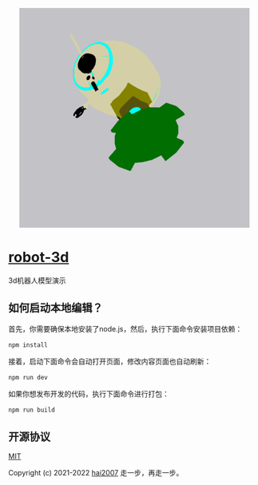 <p align='center'>
    <a href='https://clunch-contrib.github.io/robot-3d/' target='_blank'>
        <img src='./view.png' />
    </a>
</p>

# [robot-3d](https://clunch-contrib.github.io/robot-3d/)
3d机器人模型演示

## 如何启动本地编辑？

首先，你需要确保本地安装了node.js，然后，执行下面命令安装项目依赖：

```bash
npm install
```

接着，启动下面命令会自动打开页面，修改内容页面也自动刷新：

```bash
npm run dev
```

如果你想发布开发的代码，执行下面命令进行打包：

```bash
npm run build
```

开源协议
---------------------------------------
[MIT](https://github.com/clunch-contrib/robot-3d/blob/master/LICENSE)

Copyright (c) 2021-2022 [hai2007](https://hai2007.gitee.io/sweethome/) 走一步，再走一步。
